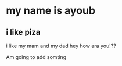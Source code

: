 # my name is ayoub
## i like piza 

i like my mam and my dad
hey how ara you!?? 


Am going to add somting